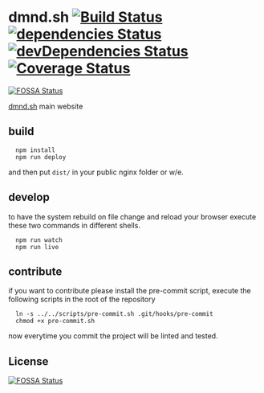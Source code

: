 # dmnd.sh [![Build Status](https://travis-ci.org/ZerataX/dmnd.sh.svg?branch=master)](https://travis-ci.org/ZerataX/dmnd.sh) [![dependencies Status](https://david-dm.org/ZerataX/dmnd.sh/status.svg)](https://david-dm.org/ZerataX/dmnd.sh) [![devDependencies Status](https://david-dm.org/ZerataX/dmnd.sh/dev-status.svg)](https://david-dm.org/ZerataX/dmnd.sh?type=dev) [![Coverage Status](https://coveralls.io/repos/github/ZerataX/dmnd.sh/badge.svg?branch=master)](https://coveralls.io/github/ZerataX/dmnd.sh?branch=master)
[![FOSSA Status](https://app.fossa.io/api/projects/git%2Bgithub.com%2FZerataX%2Fdmnd.sh.svg?type=shield)](https://app.fossa.io/projects/git%2Bgithub.com%2FZerataX%2Fdmnd.sh?ref=badge_shield)

[dmnd.sh](https://dmnd.sh) main website

## build

```
  npm install
  npm run deploy
```

and then put `dist/` in your public nginx folder or w/e.

## develop

to have the system rebuild on file change and reload your browser execute these two commands in different shells.
```
  npm run watch
  npm run live
```

## contribute

if you want to contribute please install the pre-commit script, execute the following scripts in the root of the repository
```
  ln -s ../../scripts/pre-commit.sh .git/hooks/pre-commit
  chmod +x pre-commit.sh
```

now everytime you commit the project will be linted and tested.


## License
[![FOSSA Status](https://app.fossa.io/api/projects/git%2Bgithub.com%2FZerataX%2Fdmnd.sh.svg?type=large)](https://app.fossa.io/projects/git%2Bgithub.com%2FZerataX%2Fdmnd.sh?ref=badge_large)
